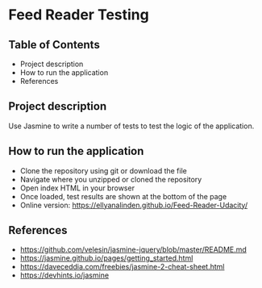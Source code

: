 # Feed Reader Testing

## Table of Contents
* Project description
* How to run the application
* References

## Project description
Use Jasmine to write a number of tests to test the logic of the application.

## How to run the application
* Clone the repository using git or download the file
* Navigate where you unzipped or cloned the repository
* Open index HTML in your browser
* Once loaded, test results are shown at the bottom of the page
* Online version: https://ellyanalinden.github.io/Feed-Reader-Udacity/

## References
* https://github.com/velesin/jasmine-jquery/blob/master/README.md
* https://jasmine.github.io/pages/getting_started.html
* https://daveceddia.com/freebies/jasmine-2-cheat-sheet.html
* https://devhints.io/jasmine

